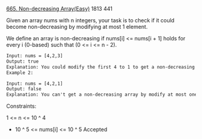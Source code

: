 [665. Non-decreasing Array(Easy)](https://leetcode.com/problems/non-decreasing-array/)
1813
441

Given an array nums with n integers, your task is to check if it could become non-decreasing by modifying at most 1 element.

We define an array is non-decreasing if nums[i] <= nums[i + 1] holds for every i (0-based) such that (0 <= i <= n - 2).
  
```html
Input: nums = [4,2,3]
Output: true
Explanation: You could modify the first 4 to 1 to get a non-decreasing array.
Example 2:

Input: nums = [4,2,1]
Output: false
Explanation: You can't get a non-decreasing array by modify at most one element.
```
Constraints:

1 <= n <= 10 ^ 4
- 10 ^ 5 <= nums[i] <= 10 ^ 5
Accepted